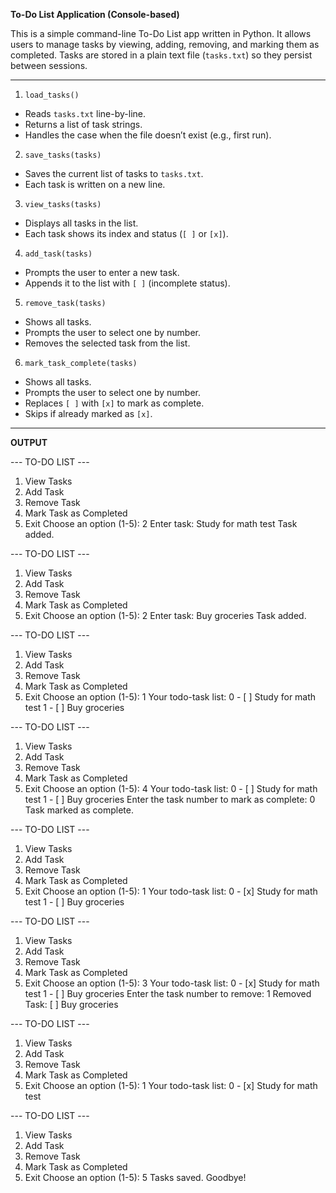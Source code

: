 **To-Do List Application (Console-based)**

This is a simple command-line To-Do List app written in Python. It allows users to manage tasks by viewing, adding, removing, and marking them as completed. Tasks are stored in a plain text file (`tasks.txt`) so they persist between sessions.

---


 1. `load_tasks()`

- Reads `tasks.txt` line-by-line.
- Returns a list of task strings.
- Handles the case when the file doesn’t exist (e.g., first run).

2. `save_tasks(tasks)`

- Saves the current list of tasks to `tasks.txt`.
- Each task is written on a new line.

3. `view_tasks(tasks)`

- Displays all tasks in the list.
- Each task shows its index and status (`[ ]` or `[x]`).

4. `add_task(tasks)`

- Prompts the user to enter a new task.
- Appends it to the list with `[ ]` (incomplete status).

 5. `remove_task(tasks)`

- Shows all tasks.
- Prompts the user to select one by number.
- Removes the selected task from the list.

 6. `mark_task_complete(tasks)`

- Shows all tasks.
- Prompts the user to select one by number.
- Replaces `[ ]` with `[x]` to mark as complete.
- Skips if already marked as `[x]`.

---
**OUTPUT**

--- TO-DO LIST ---
1. View Tasks
2. Add Task
3. Remove Task
4. Mark Task as Completed
5. Exit
Choose an option (1-5): 2
Enter task: Study for math test
Task added.

--- TO-DO LIST ---
1. View Tasks
2. Add Task
3. Remove Task
4. Mark Task as Completed
5. Exit
Choose an option (1-5): 2
Enter task: Buy groceries
Task added.

--- TO-DO LIST ---
1. View Tasks
2. Add Task
3. Remove Task
4. Mark Task as Completed
5. Exit
Choose an option (1-5): 1
Your todo-task list:
0 - [ ] Study for math test
1 - [ ] Buy groceries

--- TO-DO LIST ---
1. View Tasks
2. Add Task
3. Remove Task
4. Mark Task as Completed
5. Exit
Choose an option (1-5): 4
Your todo-task list:
0 - [ ] Study for math test
1 - [ ] Buy groceries
Enter the task number to mark as complete: 0
Task marked as complete.

--- TO-DO LIST ---
1. View Tasks
2. Add Task
3. Remove Task
4. Mark Task as Completed
5. Exit
Choose an option (1-5): 1
Your todo-task list:
0 - [x] Study for math test
1 - [ ] Buy groceries

--- TO-DO LIST ---
1. View Tasks
2. Add Task
3. Remove Task
4. Mark Task as Completed
5. Exit
Choose an option (1-5): 3
Your todo-task list:
0 - [x] Study for math test
1 - [ ] Buy groceries
Enter the task number to remove: 1
Removed Task: [ ] Buy groceries

--- TO-DO LIST ---
1. View Tasks
2. Add Task
3. Remove Task
4. Mark Task as Completed
5. Exit
Choose an option (1-5): 1
Your todo-task list:
0 - [x] Study for math test

--- TO-DO LIST ---
1. View Tasks
2. Add Task
3. Remove Task
4. Mark Task as Completed
5. Exit
Choose an option (1-5): 5
Tasks saved. Goodbye!
